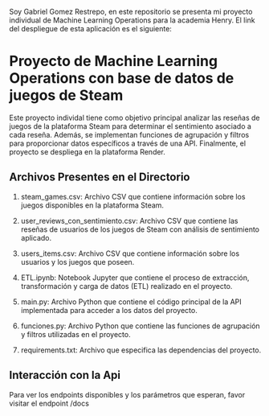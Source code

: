 Soy Gabriel Gomez Restrepo, en este repositorio se presenta mi proyecto individual de Machine Learning Operations para la academia Henry. El link del despliegue de esta aplicación es el siguiente: 


# Proyecto de Machine Learning Operations con base de datos de juegos de Steam


Este proyecto individal tiene como objetivo principal analizar las reseñas de juegos de la plataforma Steam para determinar el sentimiento asociado a cada reseña. Además, se implementan funciones de agrupación y filtros para proporcionar datos específicos a través de una API. Finalmente, el proyecto se despliega en la plataforma Render.

## Archivos Presentes en el Directorio
1. steam_games.csv: Archivo CSV que contiene información sobre los juegos disponibles en la plataforma Steam.

2. user_reviews_con_sentimiento.csv: Archivo CSV que contiene las reseñas de usuarios de los juegos de Steam con análisis de sentimiento aplicado.

3. users_items.csv: Archivo CSV que contiene información sobre los usuarios y los juegos que poseen.

4. ETL.ipynb: Notebook Jupyter que contiene el proceso de extracción, transformación y carga de datos (ETL) realizado en el proyecto.

5. main.py: Archivo Python que contiene el código principal de la API implementada para acceder a los datos del proyecto.

6. funciones.py: Archivo Python que contiene las funciones de agrupación y filtros utilizadas en el proyecto.

7. requirements.txt: Archivo que especifica las dependencias del proyecto.

## Interacción con la Api

Para ver los endpoints disponibles y los parámetros que esperan, favor visitar el endpoint /docs

